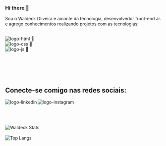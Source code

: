 ### Hi there 👋

Sou o Waldeck Oliveira e amante da tecnologia, desenvolvedor front-end Jr. e agrego conhecimentos realizando projetos com as tecnologias:
<br>
<br>

<img src="https://img.shields.io/badge/HTML5-E34F26?style=for-the-badge&logo=html5&logoColor=white" alt="logo-html"/> :rocket:
<br>
<img src="https://img.shields.io/badge/CSS3-1572B6?style=for-the-badge&logo=css3&logoColor=white" alt="logo-css"/> :rocket:
<br>
<img src="https://img.shields.io/badge/JavaScript-323330?style=for-the-badge&logo=javascript&logoColor=F7DF1E" alt="logo-js"/> :rocket:

<br>
<br>
<br>
<br>
<h2>
Conecte-se comigo nas redes sociais:
</h2>

<a href="https://www.linkedin.com/in/waldeck-oliveira-089954271/">
<img align="left" src="https://img.shields.io/badge/LinkedIn-0077B5?style=for-the-badge&logo=linkedin&logoColor=white" alt="logo-linkedin" />
</a>


<a href="https://www.instagram.com/waldeck.miguel/">
<img align="left" margin left="20px" src="https://img.shields.io/badge/Instagram-E4405F?style=for-the-badge&logo=instagram&logoColor=white" alt="logo-instagram" />
</a>

<br>
<br>
<br>
<br>

![Waldeck Stats](https://github-readme-stats.vercel.app/api?username=WaldeckOliveira&show_icons=true&theme=transparent)
<br>
<br>
![Top Langs](https://github-readme-stats.vercel.app/api/top-langs/?username=WaldeckOliveira&hide_progress=true)
